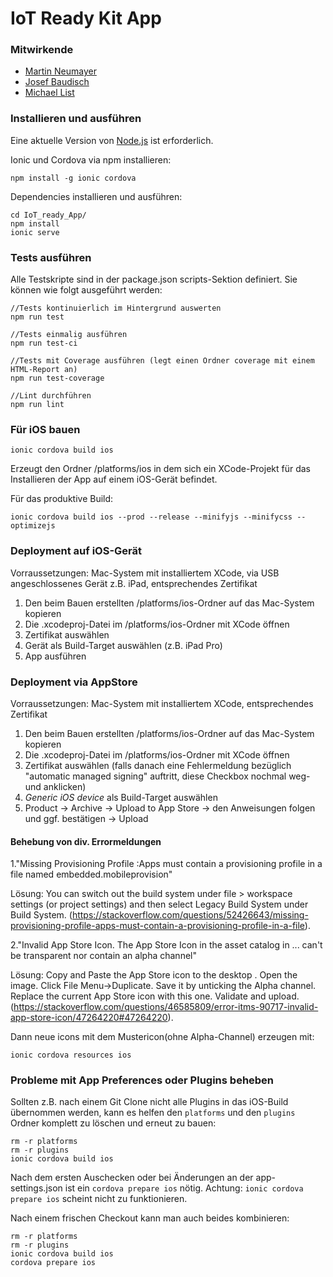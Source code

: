 # IoT Ready Kit App

### Mitwirkende
- [Martin Neumayer](https://github.com/orgs/protolab-rosenheim/people/swifmaneum)
- [Josef Baudisch](https://github.com/orgs/protolab-rosenheim/people/joe-baudisch)
- [Michael List](https://github.com/orgs/protolab-rosenheim/people/Michael-List)

### Installieren und ausführen

Eine aktuelle Version von [Node.js](https://nodejs.org/) ist erforderlich.

Ionic und Cordova via npm installieren:

    npm install -g ionic cordova

Dependencies installieren und ausführen:

    cd IoT_ready_App/
    npm install
    ionic serve

### Tests ausführen
Alle Testskripte sind in der package.json scripts-Sektion definiert. Sie können wie folgt ausgeführt werden:

    //Tests kontinuierlich im Hintergrund auswerten
    npm run test

    //Tests einmalig ausführen
    npm run test-ci

    //Tests mit Coverage ausführen (legt einen Ordner coverage mit einem HTML-Report an)
    npm run test-coverage

    //Lint durchführen
    npm run lint


### Für iOS bauen

    ionic cordova build ios

Erzeugt den Ordner /platforms/ios in dem sich ein XCode-Projekt für das Installieren der App auf einem iOS-Gerät befindet.

Für das produktive Build:

    ionic cordova build ios --prod --release --minifyjs --minifycss --optimizejs

### Deployment auf iOS-Gerät

Vorraussetzungen: Mac-System mit installiertem XCode, via USB angeschlossenes Gerät z.B. iPad, entsprechendes Zertifikat

1. Den beim Bauen erstellten /platforms/ios-Ordner auf das Mac-System kopieren
2. Die .xcodeproj-Datei im /platforms/ios-Ordner mit XCode öffnen
3. Zertifikat auswählen
4. Gerät als Build-Target auswählen (z.B. iPad Pro)
5. App ausführen

### Deployment via AppStore

Vorraussetzungen: Mac-System mit installiertem XCode, entsprechendes Zertifikat

1. Den beim Bauen erstellten /platforms/ios-Ordner auf das Mac-System kopieren
2. Die .xcodeproj-Datei im /platforms/ios-Ordner mit XCode öffnen
3. Zertifikat auswählen (falls danach eine Fehlermeldung bezüglich "automatic managed signing" auftritt, diese Checkbox nochmal weg-und anklicken)
4. _Generic iOS device_ als Build-Target auswählen
5. Product -> Archive -> Upload to App Store -> den Anweisungen folgen und ggf. bestätigen -> Upload

#### Behebung von div. Errormeldungen

1."Missing Provisioning Profile :Apps must contain a provisioning profile in a file named embedded.mobileprovision"

Lösung: You can switch out the build system under file > workspace settings (or project settings) and then select Legacy Build System under Build System. 
(https://stackoverflow.com/questions/52426643/missing-provisioning-profile-apps-must-contain-a-provisioning-profile-in-a-file).

2."Invalid App Store Icon. The App Store Icon in the asset catalog in ... can't be transparent nor contain an alpha channel"

Lösung: Copy and Paste the App Store icon to the desktop . Open the image. Click File Menu->Duplicate.
Save it by unticking the Alpha channel.
Replace the current App Store icon with this one.
Validate and upload.(https://stackoverflow.com/questions/46585809/error-itms-90717-invalid-app-store-icon/47264220#47264220).

Dann neue icons mit dem Mustericon(ohne Alpha-Channel) erzeugen mit: 
    
    ionic cordova resources ios 

### Probleme mit App Preferences oder Plugins beheben

Sollten z.B. nach einem Git Clone nicht alle Plugins in das iOS-Build übernommen werden, kann es helfen den `platforms` und den `plugins` Ordner komplett zu löschen und erneut zu bauen:

    rm -r platforms
    rm -r plugins
    ionic cordova build ios 

Nach dem ersten Auschecken oder bei Änderungen an der app-settings.json ist ein `cordova prepare ios` nötig. Achtung: `ionic cordova prepare ios` scheint nicht zu funktionieren. 

Nach einem frischen Checkout kann man auch beides kombinieren:

    rm -r platforms
    rm -r plugins
    ionic cordova build ios
    cordova prepare ios
